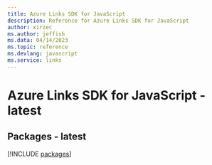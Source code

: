 ```yaml
---
title: Azure Links SDK for JavaScript
description: Reference for Azure Links SDK for JavaScript
author: xirzec
ms.author: jeffish
ms.data: 04/14/2023
ms.topic: reference
ms.devlang: javascript
ms.service: links
---
```

# Azure Links SDK for JavaScript - latest
## Packages - latest
[!INCLUDE [packages](links-index.md)]